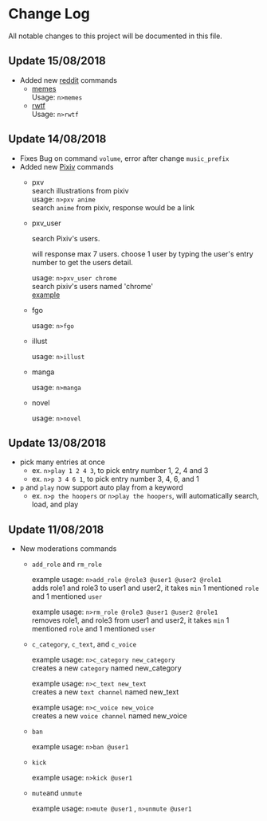 # Change Log
All notable changes to this project will be documented in this file.

## Update 15/08/2018
- Added new [reddit](https://reddit.com) commands
  - [memes](https://reddit.com/r/memes)<br>
    Usage: `n>memes`
  - [rwtf](https://reddit.com/r/wtf)<br>
    Usage: `n>rwtf`

## Update 14/08/2018
- Fixes Bug on command `volume`, error after change `music_prefix`
- Added new [Pixiv](https://www.pixiv.net) commands
  - pxv <br>
    search illustrations from pixiv <br>
    usage: `n>pxv anime`<br>
    search `anime` from pixiv, response would be a link
  - pxv_user
  
    search Pixiv's users. 
    
    will response max 7 users. choose 1 user by typing the user's entry number to get the users detail.
    
    usage: `n>pxv_user chrome`<br>
    search pixiv's users named 'chrome'<br>
    [example](https://raw.githubusercontent.com/MadeYoga/San/master/img/pxv_user.PNG)
  
  - fgo
    
    usage: `n>fgo`
    
  - illust
    
    usage: `n>illust`
    
  - manga
  
    usage: `n>manga`
  
  - novel
  
    usage: `n>novel`

## Update 13/08/2018
- pick many entries at once<br>
  - ex. `n>play 1 2 4 3`, to pick entry number 1, 2, 4 and 3
  - ex. `n>p 3 4 6 1`, to pick entry number 3, 4, 6, and 1
- `p` and `play` now support auto play from a keyword
  - ex. `n>p the hoopers` or `n>play the hoopers`, will automatically search, load, and play 
  
## Update 11/08/2018
- New moderations commands
  - `add_role` and `rm_role`
    
    example usage: `n>add_role @role3 @user1 @user2 @role1`<br>
      adds role1 and role3 to user1 and user2, it takes `min` 1 mentioned `role` and 1 mentioned `user`
      
    example usage: `n>rm_role @role3 @user1 @user2 @role1`<br>
      removes role1, and role3 from user1 and user2, it takes `min` 1 mentioned `role` and 1 mentioned `user`
      
  - `c_category`, `c_text`, and `c_voice`
  
    example usage: `n>c_category new_category`<br>
    creates a new `category` named new_category
    
    example usage: `n>c_text new_text`<br>
    creates a new `text channel` named new_text
    
    example usage: `n>c_voice new_voice`<br>
    creates a new `voice channel` named new_voice
  
  - `ban`
  
    example usage: `n>ban @user1`
  
  - `kick`
  
    example usage: `n>kick @user1`
    
  - `mute`and `unmute` 
  
    example usage: `n>mute @user1` , `n>unmute @user1`
